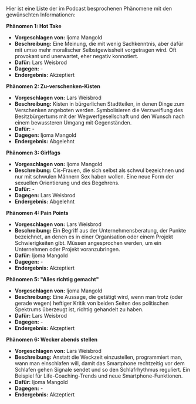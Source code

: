 Hier ist eine Liste der im Podcast besprochenen Phänomene mit den gewünschten Informationen:

**Phänomen 1: Hot Take**
* **Vorgeschlagen von:** Ijoma Mangold
* **Beschreibung:** Eine Meinung, die mit wenig Sachkenntnis, aber dafür mit umso mehr moralischer Selbstgewissheit vorgetragen wird.  Oft provokant und unerwartet, eher negativ konnotiert.
* **Dafür:** Lars Weisbrod
* **Dagegen:** -
* **Endergebnis:** Akzeptiert

**Phänomen 2: Zu-verschenken-Kisten**
* **Vorgeschlagen von:** Lars Weisbrod
* **Beschreibung:** Kisten in bürgerlichen Stadtteilen, in denen Dinge zum Verschenken angeboten werden.  Symbolisieren die Verzweiflung des Besitzbürgertums mit der Wegwerfgesellschaft und den Wunsch nach einem bewussteren Umgang mit Gegenständen.
* **Dafür:** -
* **Dagegen:** Ijoma Mangold
* **Endergebnis:** Abgelehnt

**Phänomen 3: Girlfags**
* **Vorgeschlagen von:** Ijoma Mangold
* **Beschreibung:** Cis-Frauen, die sich selbst als schwul bezeichnen und nur mit schwulen Männern Sex haben wollen. Eine neue Form der sexuellen Orientierung und des Begehrens.
* **Dafür:** -
* **Dagegen:** Lars Weisbrod
* **Endergebnis:** Abgelehnt


**Phänomen 4: Pain Points**
* **Vorgeschlagen von:** Lars Weisbrod
* **Beschreibung:** Ein Begriff aus der Unternehmensberatung, der Punkte bezeichnet, an denen es in einer Organisation oder einem Projekt Schwierigkeiten gibt. Müssen angesprochen werden, um ein Unternehmen oder Projekt voranzubringen.
* **Dafür:** Ijoma Mangold
* **Dagegen:** -
* **Endergebnis:** Akzeptiert

**Phänomen 5: "Alles richtig gemacht"**
* **Vorgeschlagen von:** Ijoma Mangold
* **Beschreibung:**  Eine Aussage, die getätigt wird, wenn man trotz (oder gerade wegen) heftiger Kritik von beiden Seiten des politischen Spektrums überzeugt ist, richtig gehandelt zu haben. 
* **Dafür:** Lars Weisbrod
* **Dagegen:** -
* **Endergebnis:** Akzeptiert

**Phänomen 6: Wecker abends stellen**
* **Vorgeschlagen von:** Lars Weisbrod
* **Beschreibung:** Anstatt die Weckzeit einzustellen, programmiert man, wann man einschlafen will, damit das Smartphone rechtzeitig vor dem Schlafen gehen Signale sendet und so den Schlafrhythmus reguliert.  Ein Beispiel für Life-Coaching-Trends und neue Smartphone-Funktionen.
* **Dafür:** Ijoma Mangold
* **Dagegen:** -
* **Endergebnis:** Akzeptiert
